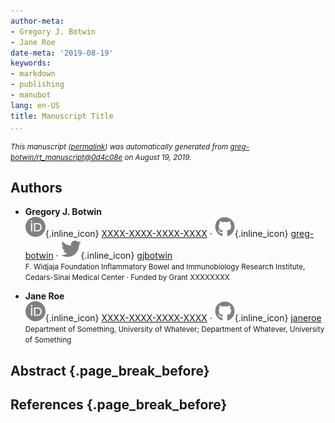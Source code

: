 ```yaml
---
author-meta:
- Gregory J. Botwin
- Jane Roe
date-meta: '2019-08-19'
keywords:
- markdown
- publishing
- manubot
lang: en-US
title: Manuscript Title
...
```







<small><em>
This manuscript
([permalink](https://greg-botwin.github.io/rt_manuscript/v/0d4c08e2be8920b134004a0081a34db536806324/))
was automatically generated
from [greg-botwin/rt_manuscript@0d4c08e](https://github.com/greg-botwin/rt_manuscript/tree/0d4c08e2be8920b134004a0081a34db536806324)
on August 19, 2019.
</em></small>

## Authors



+ **Gregory J. Botwin**<br>
    ![ORCID icon](images/orcid.svg){.inline_icon}
    [XXXX-XXXX-XXXX-XXXX](https://orcid.org/XXXX-XXXX-XXXX-XXXX)
    · ![GitHub icon](images/github.svg){.inline_icon}
    [greg-botwin](https://github.com/greg-botwin)
    · ![Twitter icon](images/twitter.svg){.inline_icon}
    [gjbotwin](https://twitter.com/gjbotwin)<br>
  <small>
     F. Widjaja Foundation Inflammatory Bowel and Immunobiology Research Institute, Cedars-Sinai Medical Center
     · Funded by Grant XXXXXXXX
  </small>

+ **Jane Roe**<br>
    ![ORCID icon](images/orcid.svg){.inline_icon}
    [XXXX-XXXX-XXXX-XXXX](https://orcid.org/XXXX-XXXX-XXXX-XXXX)
    · ![GitHub icon](images/github.svg){.inline_icon}
    [janeroe](https://github.com/janeroe)<br>
  <small>
     Department of Something, University of Whatever; Department of Whatever, University of Something
  </small>



## Abstract {.page_break_before}




## References {.page_break_before}

<!-- Explicitly insert bibliography here -->
<div id="refs"></div>
